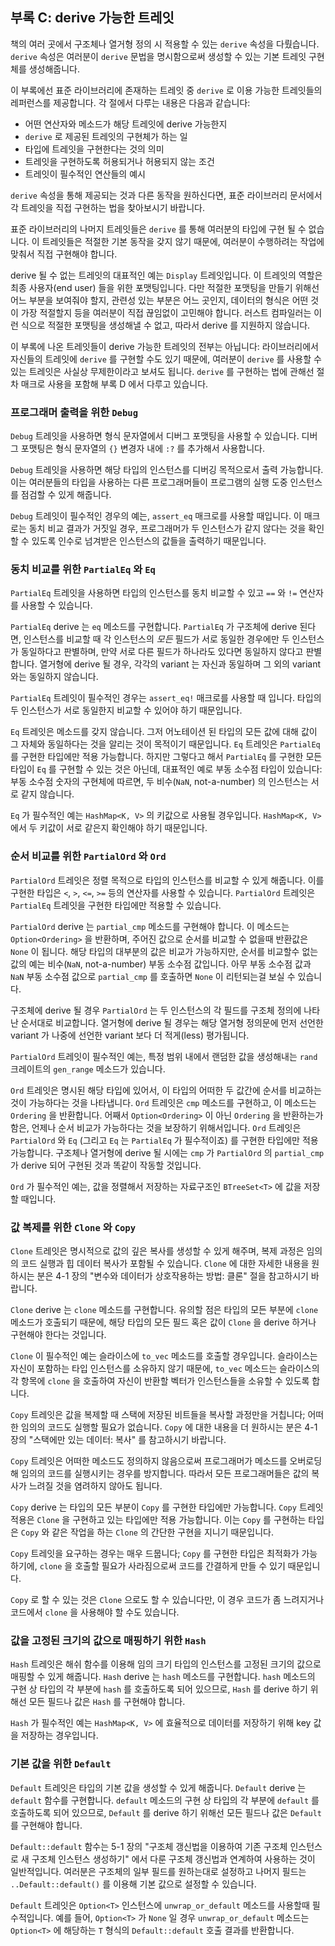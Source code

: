 ## 부록 C: derive 가능한 트레잇

책의 여러 곳에서 구조체나 열거형 정의 시
적용할 수 있는 `derive` 속성을 다뤘습니다.
`derive` 속성은 여러분이 `derive` 문법을 명시함으로써
생성할 수 있는 기본 트레잇 구현체를 생성해줍니다.

이 부록에선 표준 라이브러리에 존재하는 트레잇 중 `derive` 로 이용 가능한
트레잇들의 레퍼런스를 제공합니다. 각 절에서 다루는 내용은 다음과 같습니다:

* 어떤 연산자와 메소드가 해당 트레잇에 derive 가능한지
* `derive` 로 제공된 트레잇의 구현체가 하는 일
* 타입에 트레잇을 구현한다는 것의 의미
* 트레잇을 구현하도록 허용되거나 허용되지 않는 조건
* 트레잇이 필수적인 연산들의 예시

`derive` 속성을 통해 제공되는 것과 다른 동작을 원하신다면,
표준 라이브러리 문서에서 각 트레잇을 직접 구현하는 법을 찾아보시기
바랍니다.

표준 라이브러리의 나머지 트레잇들은 `derive` 를 통해
여러분의 타입에 구현 될 수 없습니다.
이 트레잇들은 적절한 기본 동작을 갖지 않기 때문에,
여러분이 수행하려는 작업에 맞춰서 직접 구현해야 합니다.

derive 될 수 없는 트레잇의 대표적인 예는 `Display` 트레잇입니다.
이 트레잇의 역할은 최종 사용자(end user) 들을 위한 포맷팅입니다.
다만 적절한 포맷팅을 만들기 위해선 어느 부분을 보여줘야 할지, 관련성 있는 부분은
어느 곳인지, 데이터의 형식은 어떤 것이 가장 적절할지 등을 여러분이 직접
끊임없이 고민해야 합니다. 러스트 컴파일러는 이런 식으로 적절한 포맷팅을
생성해낼 수 없고, 따라서 derive 를 지원하지 않습니다.

이 부록에 나온 트레잇들이 derive 가능한 트레잇의 전부는 아닙니다:
라이브러리에서 자신들의 트레잇에 `derive` 를 구현할 수도 있기 때문에, 여러분이
`derive` 를 사용할 수 있는 트레잇은 사실상 무제한이라고 보셔도 됩니다.
`derive` 를 구현하는 법에 관해선 절차 매크로 사용을 포함해 부록 D 에서 다루고 있습니다.

### 프로그래머 출력을 위한 `Debug`

`Debug` 트레잇을 사용하면 형식 문자열에서 디버그 포맷팅을 사용할 수 있습니다.
디버그 포맷팅은 형식 문자열의 `{}` 변경자 내에 `:?` 를 추가해서 사용합니다.

`Debug` 트레잇을 사용하면 해당 타입의 인스턴스를 디버깅 목적으로서 출력 가능합니다.
이는 여러분들의 타입을 사용하는 다른 프로그래머들이 프로그램의 실행 도중
인스턴스를 점검할 수 있게 해줍니다.

`Debug` 트레잇이 필수적인 경우의 예는, `assert_eq` 매크로를 사용할 때입니다.
이 매크로는 동치 비교 결과가 거짓일 경우, 프로그래머가 두 인스턴스가 같지 않다는
것을 확인할 수 있도록 인수로 넘겨받은 인스턴스의 값들을 출력하기 때문입니다.

### 동치 비교를 위한 `PartialEq` 와 `Eq`

`PartialEq` 트레잇을 사용하면 타입의 인스턴스를 동치 비교할 수 있고
`==` 와 `!=` 연산자를 사용할 수 있습니다.

`PartialEq` derive 는 `eq` 메소드를 구현합니다. `PartialEq` 가 구조체에 derive
된다면, 인스턴스를 비교할 때 각 인스턴스의 *모든* 필드가 서로 동일한 경우에만
두 인스턴스가 동일하다고 판별하며, 만약 서로 다른 필드가 하나라도 있다면 동일하지
않다고 판별합니다. 열거형에 derive 될 경우, 각각의 variant 는 자신과 동일하며 그 외의 variant 와는 동일하지 않습니다.

`PartialEq` 트레잇이 필수적인 경우는 `assert_eq!` 매크로를 사용할 때 입니다.
타입의 두 인스턴스가 서로 동일한지 비교할 수 있어야 하기
때문입니다.

`Eq` 트레잇은 메소드를 갖지 않습니다. 그저 어노테이션 된 타입의 모든 값에 대해
값이 그 자체와 동일하다는 것을 알리는 것이 목적이기 때문입니다.
`Eq` 트레잇은 `PartialEq` 를 구현한 타입에만 적용 가능합니다.
하지만 그렇다고 해서 `PartialEq` 를 구현한 모든 타입이 `Eq` 를 구현할 수 있는 것은
아닌데, 대표적인 예로 부동 소수점 타입이 있습니다: 부동 소수점 숫자의 구현체에
따르면, 두 비수(`NaN`, not-a-number) 의 인스턴스는 서로 같지 않습니다.

`Eq` 가 필수적인 예는 `HashMap<K, V>` 의 키값으로 사용될 경우입니다.
`HashMap<K, V>` 에서 두 키값이 서로 같은지 확인해야 하기 때문입니다.

### 순서 비교를 위한 `PartialOrd` 와 `Ord`

`PartialOrd` 트레잇은 정렬 목적으로 타입의 인스턴스를 비교할 수 있게 해줍니다.
이를 구현한 타입은 `<`, `>`, `<=`, `>=` 등의 연산자를 사용할 수 있습니다.
`PartialOrd` 트레잇은 `PartialEq` 트레잇을 구현한 타입에만
적용할 수 있습니다.

`PartialOrd` derive 는 `partial_cmp` 메소드를 구현해야 합니다.
이 메소드는 `Option<Ordering>` 을 반환하며, 주어진 값으로 순서를 비교할 수
없을때 반환값은 `None` 이 됩니다. 해당 타입의 대부분의 값은 비교가 가능하지만,
순서를 비교할수 없는 값의 예는 비수(`NaN`, not-a-number) 부동 소수점 값입니다.
아무 부동 소수점 값과 `NaN` 부동 소수점 값으로 `partial_cmp` 를 호출하면
`None` 이 리턴되는걸 보실 수 있습니다.

구조체에 derive 될 경우 `PartialOrd` 는 두 인스턴스의
각 필드를 구조체 정의에 나타난 순서대로 비교합니다.
열거형에 derive 될 경우는 해당 열거형 정의문에 먼저 선언한
variant 가 나중에 선언한 variant 보다 더 적게(less) 평가됩니다.

`PartialOrd` 트레잇이 필수적인 예는,
특정 범위 내에서 랜덤한 값을 생성해내는
`rand` 크레이트의 `gen_range` 메소드가 있습니다.

`Ord` 트레잇은 명시된 해당 타입에 있어서, 이 타입의 어떠한 두 값간에 순서를 비교하는
것이 가능하다는 것을 나타냅니다. `Ord` 트레잇은 `cmp` 메소드를 구현하고, 이 메소드는
`Ordering` 을 반환합니다. 어째서 `Option<Ordering>` 이 아닌 `Ordering` 을 반환하는가
함은, 언제나 순서 비교가 가능하다는 것을 보장하기 위해서입니다.
`Ord` 트레잇은 `PartialOrd` 와 `Eq` (그리고 `Eq` 는 `PartialEq` 가 필수적이죠) 를
구현한 타입에만 적용 가능합니다. 구조체나 열거형에 derive 될 시에는 `cmp` 가
`PartialOrd`  의 `partial_cmp` 가 derive 되어 구현된 것과 똑같이 작동할 것입니다.

`Ord` 가 필수적인 예는, 값을 정렬해서 저장하는 자료구조인
`BTreeSet<T>` 에 값을 저장할 때입니다.

### 값 복제를 위한 `Clone` 와 `Copy`

`Clone` 트레잇은 명시적으로 값의 깊은 복사를 생성할 수 있게 해주며,
복제 과정은 임의의 코드 실행과 힙 데이터 복사가 포함될 수 있습니다.
`Clone` 에 대한 자세한 내용을 원하시는 분은 4-1 장의
"변수와 데이터가 상호작용하는 방법: 클론" 절을 참고하시기 바랍니다.

`Clone` derive 는 `clone` 메소드를 구현합니다.
유의할 점은 타입의 모든 부분에 `clone` 메소드가 호출되기 때문에,
해당 타입의 모든 필드 혹은 값이 `Clone` 을 derive 하거나 구현해야 한다는 것입니다.

`Clone` 이 필수적인 예는 슬라이스에 `to_vec` 메소드를 호출할 경우입니다.
슬라이스는 자신이 포함하는 타입 인스턴스를 소유하지 않기 때문에,
`to_vec` 메소드는 슬라이스의 각 항목에 `clone` 을 호출하여
자신이 반환할 벡터가 인스턴스들을 소유할 수 있도록 합니다.

`Copy` 트레잇은 값을 복제할 때 스택에 저장된 비트들을 복사할 과정만을 거칩니다;
어떠한 임의의 코드도 실행할 필요가 없습니다. `Copy` 에 대한 내용을 더
원하시는 분은 4-1장의 "스택에만 있는 데이터: 복사" 를 참고하시기 바랍니다.

`Copy` 트레잇은 어떠한 메소드도 정의하지 않음으로써 프로그래머가
메소드를 오버로딩해 임의의 코드를 실행시키는 경우를 방지합니다.
따라서 모든 프로그래머들은 값의 복사가
느려질 것을 염려하지 않아도 됩니다.

`Copy` derive 는 타입의 모든 부분이 `Copy` 를 구현한 타입에만 가능합니다.
`Copy` 트레잇 적용은 `Clone` 을 구현하고 있는 타입에만 적용 가능합니다.
이는 `Copy` 를 구현하는 타입은 `Copy` 와 같은 작업을 하는
`Clone` 의 간단한 구현을 지니기 때문입니다.

`Copy` 트레잇을 요구하는 경우는 매우 드뭅니다;
`Copy` 를 구현한 타입은 최적화가 가능하기에, `clone` 을
호출할 필요가 사라짐으로써 코드를 간결하게 만들 수 있기 때문입니다.

`Copy` 로 할 수 있는 것은 `Clone` 으로도 할 수 있습니다만,
이 경우 코드가 좀 느려지거나 코드에서 `clone` 을 사용해야 할 수도 있습니다.

### 값을 고정된 크기의 값으로 매핑하기 위한 `Hash`

`Hash` 트레잇은 해쉬 함수를 이용해 임의 크기 타입의 인스턴스를
고정된 크기의 값으로 매핑할 수 있게 해줍니다. `Hash` derive 는
`hash` 메소드를 구현합니다. `hash` 메소드의 구현 상 타입의 각 부분에
`hash` 를 호출하도록 되어 있으므로, `Hash` 를 derive 하기 위해선
모든 필드나 값은 `Hash` 를 구현해야 합니다.

`Hash` 가 필수적인 예는 `HashMap<K, V>` 에 효율적으로 데이터를 저장하기 위해
key 값을 저장하는 경우입니다.

### 기본 값을 위한 `Default`

`Default` 트레잇은 타입의 기본 값을 생성할 수 있게 해줍니다.
`Default` derive 는 `default` 함수를 구현합니다.
`default` 메소드의 구현 상 타입의 각 부분에 `default` 를
호출하도록 되어 있으므로, `Default` 를 derive 하기 위해선
모든 필드나 값은 `Default` 를 구현해야 합니다.

`Default::default` 함수는 5-1 장의 "구조체 갱신법을 이용하여
기존 구조체 인스턴스로 새 구조체 인스턴스 생성하기" 에서 다룬
구조체 갱신법과 연계하여 사용하는 것이 일반적입니다. 여러분은
구조체의 일부 필드를 원하는대로 설정하고 나머지 필드는
`..Default::default()` 를 이용해 기본 값으로 설정할 수 있습니다.

`Default` 트레잇은 `Option<T>` 인스턴스에 `unwrap_or_default` 메소드를
사용할때 필수적입니다. 예를 들어, `Option<T>` 가 `None` 일 경우
`unwrap_or_default` 메소드는 `Option<T>` 에 해당하는
`T` 형식의 `Default::default` 호출 결과를 반환합니다.